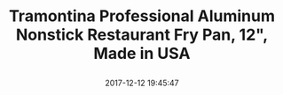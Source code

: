 ---
title: > #shorten me
  Tramontina Professional Aluminum Nonstick Restaurant Fry Pan, 12", Made in USA
name: >
  Tramontina Professional Aluminum Nonstick Restaurant Fry Pan, 12", Made in USA
date: "2017-12-12 19:45:47"
buy_now: "https://www.amazon.com/Tramontina-Professional-Aluminum-Nonstick-Restaurant/dp/B009HBKQR0?psc=1&SubscriptionId=AKIAIA5RBQIWQVTCUEUQ&tag=coldcutdeals-20&linkCode=xm2&camp=2025&creative=165953&creativeASIN=B009HBKQR0"
description_markdown: >-

  - Commercial-grade 3004 aluminum, heavy-gauge construction provides quick and even heating, superior durability

  - High-performance reinforced PFOA-free Eclipse nonstick interior for effortless release of foods and easy cleanup

  - Riveted cast-stainless steel handle with removable, soft-grip red silicone sleeve features a convenient hang-hole to store on pot racks

  - Dishwasher and oven-safe (up to 400 Degrees Fahrenheit / 204 Degrees Celsius) and compatible with gas, electric and ceramic glass cooktops

  - NSF-Certified. Made in USA with imported components. Lifetime Warranty


tweet_id_str: "940669024593162241"
price: "$58.00"
list_price: "$58.00"
deal_price: "$27.61"
you_save: "$30.39 (52%)"
asin: "B009HBKQR0"
image: "https://images-na.ssl-images-amazon.com/images/I/31IK-CBorHL.jpg"
---